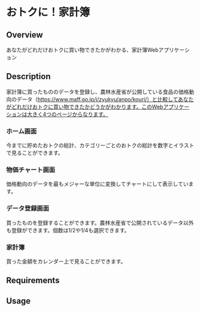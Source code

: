 # おトクに！家計簿
## Overview
あなたがどれだけおトクに買い物できたかがわかる、家計簿Webアプリケーション

## Description
家計簿に買ったもののデータを登録し、農林水産省が公開している食品の価格動向のデータ（https://www.maff.go.jp/j/zyukyu/anpo/kouri/）と比較してあなたがどれだけおトクに買い物できたかどうかがわかります。このWebアプリケーションは大きく4つのページからなります。

### ホーム画面
今までに貯めたおトクの総計、カテゴリーごとのおトクの総計を数字とイラストで見ることができます。

### 物価チャート画面
価格動向のデータを最もメジャーな単位に変換してチャートにして表示しています。

### データ登録画面
買ったものを登録することができます。農林水産省で公開されているデータ以外も登録ができます。個数は1/2や1/4も選択できます。

### 家計簿
買った金額をカレンダー上で見ることができます。

## Requirements


## Usage
